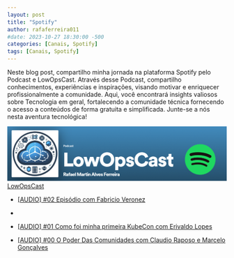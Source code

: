 ```yaml
---
layout: post
title: "Spotify"
author: rafaferreira011
#date: 2023-10-27 18:30:00 -500
categories: [Canais, Spotify]
tags: [Canais, Spotify]
---
```


Neste blog post, compartilho minha jornada na plataforma Spotify pelo Podcast e LowOpsCast. Através desse Podcast, compartilho conhecimentos, experiências e inspirações, visando motivar e enriquecer profissionalmente a comunidade. Aqui, você encontrará insights valiosos sobre Tecnologia em geral, fortalecendo a comunidade técnica fornecendo o acesso a conteúdos de forma gratuita e simplificada. Junte-se a nós nesta aventura tecnológica!

![LowOpsCast](/assets/img/posts/LowOpsCast2.png)
<i class="fa-brands fa-spotify"></i> [LowOpsCast](https://open.spotify.com/show/0U4kcZT2Cwn4CqQGg4Ywcj?si=77fbd9161ea246e6)

- <i class="fa-brands fa-spotify"></i> [[AUDIO] #02 Episódio com Fabricio Veronez](https://open.spotify.com/episode/3EuxyLmz28C5iUo7KDMFNU?si=d168171ca35c4cb7)
- 
- <i class="fa-brands fa-spotify"></i> [[AUDIO] #01 Como foi minha primeira KubeCon com Erivaldo Lopes](https://open.spotify.com/episode/4TYC8bsfDSr4hGbOiKQdL8?si=1f892294af3640e4)

- <i class="fa-brands fa-spotify"></i> [[AUDIO] #00 O Poder Das Comunidades com Claudio Raposo e Marcelo Gonçalves](https://open.spotify.com/episode/7Fvfu57ak0I6BeNE5lPr10?si=31adc066093b4f16)
